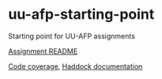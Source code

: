 # uu-afp-starting-point
Starting point for UU-AFP assignments

[Assignment README](./assign2-cad0p/README.md)

[Code coverage](https://cad0p.github.io/uu-afp-2021-assign2/coverage/hpc_index_fun.html), 
[Haddock documentation](https://cad0p.github.io/uu-afp-2021-assign2/haddock/doc-index.html)
